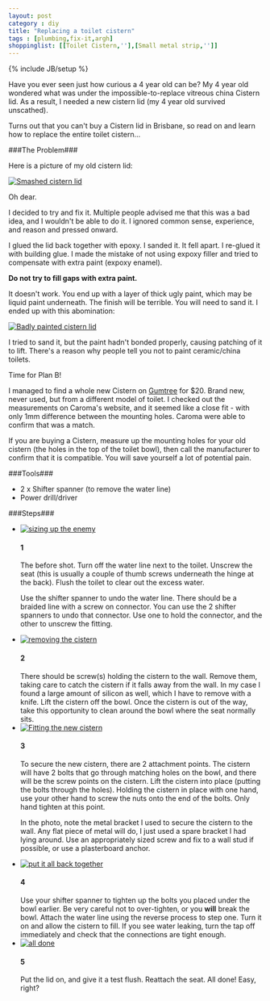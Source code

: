 ```yaml
---
layout: post
category : diy
title: "Replacing a toilet cistern"
tags : [plumbing,fix-it,argh]
shoppinglist: [[Toilet Cistern,''],[Small metal strip,'']]
---
```

{% include JB/setup %}

Have you ever seen just how curious a 4 year old can be? My 4 year old wondered what was under the impossible-to-replace vitreous china Cistern lid. As a result, I needed a new cistern lid (my 4 year old survived unscathed).

Turns out that you can't buy a Cistern lid in Brisbane, so read on and learn how to replace the entire toilet cistern...

<!--more-->

###The Problem###

Here is a picture of my old cistern lid:

<div class="post-image">
<a class="fancybox" href="{{ site.url }}/assets/images/toilet07.jpg" title="Hey what's under this lid? SMASH"><img class="img-responsive img-thumbnail" src="{{ site.url }}/assets/images/sm_toilet07.jpg" alt="Smashed cistern lid" /></a><br />
</div>

Oh dear.

I decided to try and fix it. Multiple people advised me that this was a bad idea, and I wouldn't be able to do it. I ignored common sense, experience, and reason and pressed onward.

I glued the lid back together with epoxy. I sanded it. It fell apart. I re-glued it with building glue. I made the mistake of not using expoxy filler and tried to compensate with extra paint (expoxy enamel).

**Do not try to fill gaps with extra paint.**

It doesn't work. You end up with a layer of thick ugly paint, which may be liquid paint underneath. The finish will be terrible. You will need to sand it. I ended up with this abomination:

<div class="post-image">
<a class="fancybox" href="{{ site.url }}/assets/images/toilet01.jpg" title="Badly painted cistern lid"><img class="img-responsive img-thumbnail" src="{{ site.url }}/assets/images/sm_toilet01.jpg" alt="Badly painted cistern lid" /></a><br />
</div>

I tried to sand it, but the paint hadn't bonded properly, causing patching of it to lift. There's a reason why people tell you not to paint ceramic/china toilets.

Time for Plan B!

I managed to find a whole new Cistern on [Gumtree](http://www.gumtree.com.au) for $20. Brand new, never used, but from a different model of toilet. I checked out the measurements on Caroma's website, and it seemed like a close fit - with only 1mm difference between the mounting holes. Caroma were able to confirm that was a match.

If you are buying a Cistern, measure up the mounting holes for your old cistern (the holes in the top of the toilet bowl), then call the manufacturer to confirm that it is compatible. You will save yourself a lot of potential pain.

###Tools###

 - 2 x Shifter spanner (to remove the water line)
 - Power drill/driver

###Steps###

<ul class="howto">

<li>
<a class="fancybox" rel="group" href="{{ site.url }}/assets/images/toilet02.jpg"><img src="{{ site.url }}/assets/images/sm_toilet02.jpg" class="img-thumbnail" alt="sizing up the enemy" /></a>
<h4>1</h4>
The before shot. Turn off the water line next to the toilet. Unscrew the seat (this is usually a couple of thumb screws underneath the hinge at the back). Flush the toilet to clear out the excess water.
<p />Use the shifter spanner to undo the water line. There should be a braided line with a screw on connector. You can use the 2 shifter spanners to undo that connector. Use one to hold the connector, and the other to unscrew the fitting.
</li>

<li>
<a class="fancybox" rel="group" href="{{ site.url }}/assets/images/toilet03.jpg"><img src="{{ site.url }}/assets/images/sm_toilet03.jpg" class="img-thumbnail" alt="removing the cistern" /></a>
<h4>2</h4>
There should be screw(s) holding the cistern to the wall. Remove them, taking care to catch the cistern if it falls away from the wall. In my case I found a large amount of silicon as well, which I have to remove with a knife. Lift the cistern off the bowl. Once the cistern is out of the way, take this opportunity to clean around the bowl where the seat normally sits.
</li>

<li>
<a class="fancybox" rel="group" href="{{ site.url }}/assets/images/toilet04.jpg"><img src="{{ site.url }}/assets/images/sm_toilet04.jpg" class="img-thumbnail" alt="Fitting the new cistern" /></a>
<h4>3</h4>
<p>To secure the new cistern, there are 2 attachment points. The cistern will have 2 bolts that go through matching holes on the bowl, and there will be the screw points on the cistern. Lift the cistern into place (putting the bolts through the holes). Holding the cistern in place with one hand, use your other hand to screw the nuts onto the end of the bolts. Only hand tighten at this point.</p>

<p>In the photo, note the metal bracket I used to secure the cistern to the wall. Any flat piece of metal will do, I just used a spare bracket I had lying around. Use an appropriately sized screw and fix to a wall stud if possible, or use a plasterboard anchor.</p>
</li>

<li>
<a class="fancybox" rel="group" href="{{ site.url }}/assets/images/toilet05.jpg"><img src="{{ site.url }}/assets/images/sm_toilet05.jpg" class="img-thumbnail" alt="put it all back together" /></a>
<h4>4</h4>
Use your shifter spanner to tighten up the bolts you placed under the bowl earlier. Be very careful not to over-tighten, or you <b>will</b> break the bowl. Attach the water line using the reverse process to step one. Turn it on and allow the cistern to fill. If you see water leaking, turn the tap off immediately and check that the connections are tight enough.
</li>

<li>
<a class="fancybox" rel="group" href="{{ site.url }}/assets/images/toilet06.jpg"><img src="{{ site.url }}/assets/images/sm_toilet06.jpg" class="img-thumbnail" alt="all done" /></a>
<h4>5</h4>
Put the lid on, and give it a test flush. Reattach the seat. All done! Easy, right?
</li>

</ul>
